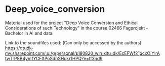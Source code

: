 # Deep_voice_conversion
Material used for the project "Deep Voice Conversion and Ethical Considerations of such Technology" in the course 02466 Fagprojekt - Bachelor in AI and data

Link to the soundfiles used: (Can only be accessed by the authors)
https://dtudk-my.sharepoint.com/:u:/g/personal/s180820_win_dtu_dk/EcEFWf21gcxOiYlrAtwTrP8B4ymfYCFXPoSdnSHukr1HPQ?e=tf3nd9
